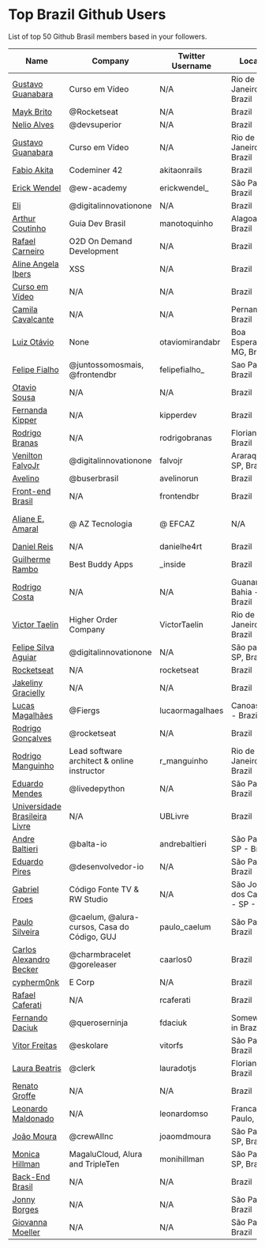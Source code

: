 # Top Brazil Github Users

List of top 50 Github Brasil members based in your followers.

<!-- START TOP USERS -->
| Name | Company | Twitter Username | Location | Repositories |
|------|---------|------------------|----------|--------------|
| [Gustavo Guanabara](https://github.com/gustavoguanabara) | Curso em Vídeo | N/A | Rio de Janeiro, Brazil | 7 |
| [Mayk Brito](https://github.com/maykbrito) | @Rocketseat  | N/A | Brazil | 142 |
| [Nelio Alves](https://github.com/acenelio) | @devsuperior  | N/A | Brazil | 287 |
| [Gustavo Guanabara](https://github.com/professorguanabara) | Curso em Vídeo | N/A | Rio de Janeiro, Brazil | 6 |
| [Fabio Akita](https://github.com/akitaonrails) | Codeminer 42 | akitaonrails | Brazil | 118 |
| [Erick Wendel](https://github.com/ErickWendel) | @ew-academy  | erickwendel_ | São Paulo - Brazil | 317 |
| [Eli](https://github.com/elidianaandrade) | @digitalinnovationone | N/A | Brazil | 7 |
| [Arthur Coutinho](https://github.com/arthurspk) | Guia Dev Brasil | manotoquinho | Alagoas, Brazil | 161 |
| [Rafael Carneiro](https://github.com/Rafaelmdcarneiro) | O2D On Demand Development | N/A | Brazil | 280 |
| [Aline Angela Ibers](https://github.com/alineai18) | XSS | N/A | Brazil | 4 |
| [Curso em Vídeo](https://github.com/cursoemvideo) | N/A | N/A | Brazil | 5 |
| [Camila Cavalcante](https://github.com/cami-la) | N/A | N/A | Pernambuco, Brazil | 163 |
| [Luiz Otávio](https://github.com/luizomf) | None | otaviomirandabr | Boa Esperança, MG, Brazil | 100 |
| [Felipe Fialho](https://github.com/felipefialho) | @juntossomosmais, @frontendbr  | felipefialho_ | Sao Paulo - Brazil | 35 |
| [Otavio Sousa](https://github.com/otaviossousa) | N/A | N/A | Brazil | 39 |
| [Fernanda Kipper](https://github.com/Fernanda-Kipper) | N/A | kipperdev | Brazil | 78 |
| [Rodrigo Branas](https://github.com/rodrigobranas) | N/A | rodrigobranas | Florianópolis, Brazil | 291 |
| [Venilton FalvoJr](https://github.com/falvojr) | @digitalinnovationone | falvojr | Araraquara-SP, Brazil | 64 |
| [Avelino](https://github.com/avelino) | @buserbrasil | avelinorun | Brazil | 223 |
| [Front-end Brasil](https://github.com/frontendbr) | N/A | frontendbr | Brazil | 15 |
| [Aliane E. Amaral](https://github.com/AlianeAmaral) | @ AZ Tecnologia | @ EFCAZ | N/A | Campo Grande, MS - Brazil | 26 |
| [Daniel Reis](https://github.com/danielhe4rt) | N/A | danielhe4rt | Brazil | 209 |
| [Guilherme Rambo](https://github.com/insidegui) | Best Buddy Apps | _inside | Brazil | 206 |
| [Rodrigo Costa](https://github.com/Rodrigo-Cn) | N/A | N/A | Guanambi - Bahia - Brazil | 35 |
| [Victor Taelin](https://github.com/VictorTaelin) | Higher Order Company | VictorTaelin | Rio de Janeiro, Brazil | 238 |
| [Felipe Silva Aguiar](https://github.com/felipeAguiarCode) | @digitalinnovationone | N/A | São paulo - SP, Brazil | 56 |
| [Rocketseat](https://github.com/Rocketseat) | N/A | rocketseat | Brazil | 32 |
| [Jakeliny Gracielly](https://github.com/jakeliny) | N/A | N/A | Brazil | 15 |
| [Lucas Magalhães](https://github.com/lucasrmagalhaes) | @Fiergs | lucaormagalhaes | Canoas, RS - Brazil | 178 |
| [Rodrigo Gonçalves](https://github.com/orodrigogo) | @rocketseat | N/A | Brazil | 201 |
| [Rodrigo Manguinho](https://github.com/rmanguinho) | Lead software architect & online instructor | r_manguinho | Rio de Janeiro, Brazil | 11 |
| [Eduardo Mendes](https://github.com/dunossauro) | @livedepython | N/A | São Paulo, Brazil | 183 |
| [Universidade Brasileira Livre](https://github.com/Universidade-Livre) | N/A | UBLivre | Brazil | 16 |
| [Andre Baltieri](https://github.com/andrebaltieri) | @balta-io | andrebaltieri | São Paulo, SP - Brazil | 413 |
| [Eduardo Pires](https://github.com/EduardoPires) | @desenvolvedor-io  | N/A | São Paulo - Brazil | 56 |
| [Gabriel Froes](https://github.com/gabrielfroes) | Código Fonte TV & RW Studio | N/A | São José dos Campos - SP - Brazil | 34 |
| [Paulo Silveira](https://github.com/peas) | @caelum, @alura-cursos, Casa do Código, GUJ  | paulo_caelum | São Paulo, Brazil | 16 |
| [Carlos Alexandro Becker](https://github.com/caarlos0) | @charmbracelet @goreleaser | caarlos0 | Brazil | 106 |
| [cypherm0nk](https://github.com/cypherm0nk) | E Corp | N/A | Brazil | 10 |
| [Rafael Caferati](https://github.com/rcaferati) | N/A | rcaferati | Brazil | 6 |
| [Fernando Daciuk](https://github.com/fdaciuk) | @queroserninja | fdaciuk | Somewhere in Brazil | 202 |
| [Vitor Freitas](https://github.com/vitorfs) | @eskolare | vitorfs | São Paulo, Brazil | 46 |
| [Laura Beatris](https://github.com/LauraBeatris) | @clerk | lauradotjs | Florianópolis, Brazil | 119 |
| [Renato Groffe](https://github.com/renatogroffe) | N/A | N/A | Brazil | 1593 |
| [Leonardo Maldonado](https://github.com/leonardomso) | N/A | leonardomso | Franca, São Paulo, Brazil | 58 |
| [João Moura](https://github.com/joaomdmoura) | @crewAIInc | joaomdmoura | São Paulo, SP, Brazil | 72 |
| [Monica Hillman](https://github.com/MonicaHillman) | MagaluCloud, Alura and TripleTen | monihillman | São Paulo - SP, Brazil | 69 |
| [Back-End Brasil](https://github.com/backend-br) | N/A | N/A | Brazil | 9 |
| [Jonny Borges](https://github.com/jonataslaw) | N/A | N/A | São Paulo, Brazil | 273 |
| [Giovanna Moeller](https://github.com/giovannamoeller) | N/A | N/A | São Paulo, Brazil | 48 |
<!-- END TOP USERS -->
